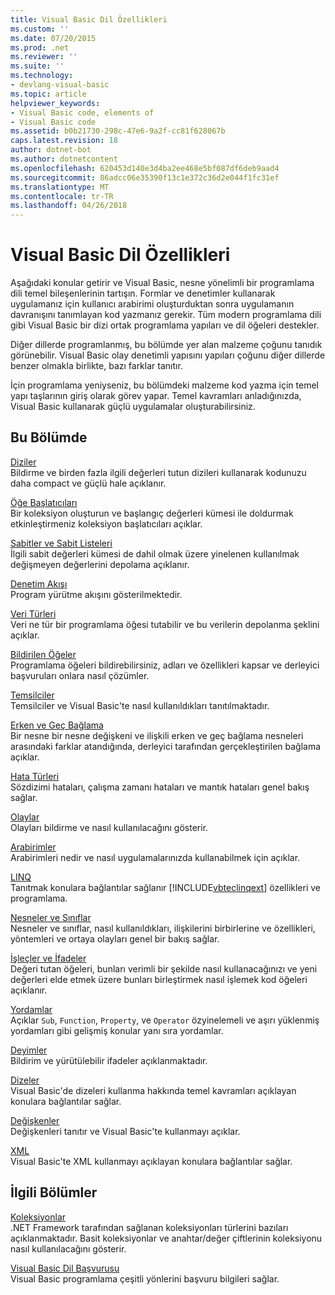 ```yaml
---
title: Visual Basic Dil Özellikleri
ms.custom: ''
ms.date: 07/20/2015
ms.prod: .net
ms.reviewer: ''
ms.suite: ''
ms.technology:
- devlang-visual-basic
ms.topic: article
helpviewer_keywords:
- Visual Basic code, elements of
- Visual Basic code
ms.assetid: b0b21730-298c-47e6-9a2f-cc81f628067b
caps.latest.revision: 18
author: dotnet-bot
ms.author: dotnetcontent
ms.openlocfilehash: 620453d140e3d4ba2ee468e5bf087df6deb9aad4
ms.sourcegitcommit: 86adcc06e35390f13c1e372c36d2e044f1fc31ef
ms.translationtype: MT
ms.contentlocale: tr-TR
ms.lasthandoff: 04/26/2018
---
```

# <a name="visual-basic-language-features"></a>Visual Basic Dil Özellikleri
Aşağıdaki konular getirir ve Visual Basic, nesne yönelimli bir programlama dili temel bileşenlerinin tartışın. Formlar ve denetimler kullanarak uygulamanız için kullanıcı arabirimi oluşturduktan sonra uygulamanın davranışını tanımlayan kod yazmanız gerekir. Tüm modern programlama dili gibi Visual Basic bir dizi ortak programlama yapıları ve dil öğeleri destekler.  
  
 Diğer dillerde programlanmış, bu bölümde yer alan malzeme çoğunu tanıdık görünebilir. Visual Basic olay denetimli yapısını yapıları çoğunu diğer dillerde benzer olmakla birlikte, bazı farklar tanıtır.  
  
 İçin programlama yeniyseniz, bu bölümdeki malzeme kod yazma için temel yapı taşlarının giriş olarak görev yapar. Temel kavramları anladığınızda, Visual Basic kullanarak güçlü uygulamalar oluşturabilirsiniz.  
  
## <a name="in-this-section"></a>Bu Bölümde  
 [Diziler](../../../visual-basic/programming-guide/language-features/arrays/index.md)  
 Bildirme ve birden fazla ilgili değerleri tutun dizileri kullanarak kodunuzu daha compact ve güçlü hale açıklanır.  
  
 [Öğe Başlatıcıları](../../../visual-basic/programming-guide/language-features/collection-initializers/index.md)  
 Bir koleksiyon oluşturun ve başlangıç değerleri kümesi ile doldurmak etkinleştirmeniz koleksiyon başlatıcıları açıklar.  
  
 [Sabitler ve Sabit Listeleri](../../../visual-basic/programming-guide/language-features/constants-enums/index.md)  
 İlgili sabit değerleri kümesi de dahil olmak üzere yinelenen kullanılmak değişmeyen değerlerini depolama açıklanır.  
  
 [Denetim Akışı](../../../visual-basic/programming-guide/language-features/control-flow/index.md)  
 Program yürütme akışını gösterilmektedir.  
  
 [Veri Türleri](../../../visual-basic/programming-guide/language-features/data-types/index.md)  
 Veri ne tür bir programlama öğesi tutabilir ve bu verilerin depolanma şeklini açıklar.  
  
 [Bildirilen Öğeler](../../../visual-basic/programming-guide/language-features/declared-elements/index.md)  
 Programlama öğeleri bildirebilirsiniz, adları ve özellikleri kapsar ve derleyici başvuruları onlara nasıl çözümler.  
  
 [Temsilciler](../../../visual-basic/programming-guide/language-features/delegates/index.md)  
 Temsilciler ve Visual Basic'te nasıl kullanıldıkları tanıtılmaktadır.  
  
 [Erken ve Geç Bağlama](../../../visual-basic/programming-guide/language-features/early-late-binding/index.md)  
 Bir nesne bir nesne değişkeni ve ilişkili erken ve geç bağlama nesneleri arasındaki farklar atandığında, derleyici tarafından gerçekleştirilen bağlama açıklar.  
  
 [Hata Türleri](../../../visual-basic/programming-guide/language-features/error-types.md)  
 Sözdizimi hataları, çalışma zamanı hataları ve mantık hataları genel bakış sağlar.  
  
 [Olaylar](../../../visual-basic/programming-guide/language-features/events/index.md)  
 Olayları bildirme ve nasıl kullanılacağını gösterir.  
  
 [Arabirimler](../../../visual-basic/programming-guide/language-features/interfaces/index.md)  
 Arabirimleri nedir ve nasıl uygulamalarınızda kullanabilmek için açıklar.  
  
 [LINQ](../../../visual-basic/programming-guide/language-features/linq/index.md)  
 Tanıtmak konulara bağlantılar sağlanır [!INCLUDE[vbteclinqext](~/includes/vbteclinqext-md.md)] özellikleri ve programlama.  
  
 [Nesneler ve Sınıflar](../../../visual-basic/programming-guide/language-features/objects-and-classes/index.md)  
 Nesneler ve sınıflar, nasıl kullanıldıkları, ilişkilerini birbirlerine ve özellikleri, yöntemleri ve ortaya olayları genel bir bakış sağlar.  
  
 [İşleçler ve İfadeler](../../../visual-basic/programming-guide/language-features/operators-and-expressions/index.md)  
 Değeri tutan öğeleri, bunları verimli bir şekilde nasıl kullanacağınızı ve yeni değerleri elde etmek üzere bunları birleştirmek nasıl işlemek kod öğeleri açıklanır.  
  
 [Yordamlar](../../../visual-basic/programming-guide/language-features/procedures/index.md)  
 Açıklar `Sub`, `Function`, `Property`, ve `Operator` özyinelemeli ve aşırı yüklenmiş yordamları gibi gelişmiş konular yanı sıra yordamlar.  
  
 [Deyimler](../../../visual-basic/programming-guide/language-features/statements.md)  
 Bildirim ve yürütülebilir ifadeler açıklanmaktadır.  
  
 [Dizeler](../../../visual-basic/programming-guide/language-features/strings/index.md)  
 Visual Basic'de dizeleri kullanma hakkında temel kavramları açıklayan konulara bağlantılar sağlar.  
  
 [Değişkenler](../../../visual-basic/programming-guide/language-features/variables/index.md)  
 Değişkenleri tanıtır ve Visual Basic'te kullanmayı açıklar.  
  
 [XML](../../../visual-basic/programming-guide/language-features/xml/index.md)  
 Visual Basic'te XML kullanmayı açıklayan konulara bağlantılar sağlar.  
  
## <a name="related-sections"></a>İlgili Bölümler  
 [Koleksiyonlar](http://msdn.microsoft.com/library/e76533a9-5033-4a0b-b003-9c2be60d185b)  
 .NET Framework tarafından sağlanan koleksiyonları türlerini bazıları açıklanmaktadır. Basit koleksiyonlar ve anahtar/değer çiftlerinin koleksiyonu nasıl kullanılacağını gösterir.  
  
 [Visual Basic Dil Başvurusu](../../../visual-basic/language-reference/index.md)  
 Visual Basic programlama çeşitli yönlerini başvuru bilgileri sağlar.
